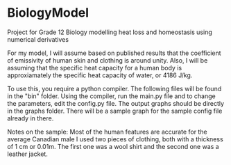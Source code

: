# BiologyModel
Project for Grade 12 Biology modelling heat loss and homeostasis using numerical derivatives

For my model, I will assume based on published results that the coefficient of emissivity of human skin and clothing is around unity.
Also, I will be assuming that the specific heat capacity for a human body is approxiamately the specific heat capacity of water, or 4186 J/kg. 

To use this, you require a python compiler. The following files will be found in the "bin" folder. Using the compiler, run the main.py file and to change the parameters, edit the config.py file. The output graphs should be directly in the graphs folder. There will be a sample graph for the sample config file already in there. 

Notes on the sample:
Most of the human features are accurate for the average Canadian male
I used two pieces of clothing, both with a thickness of 1 cm or 0.01m. The first one was a wool shirt and the second one was a leather jacket.
